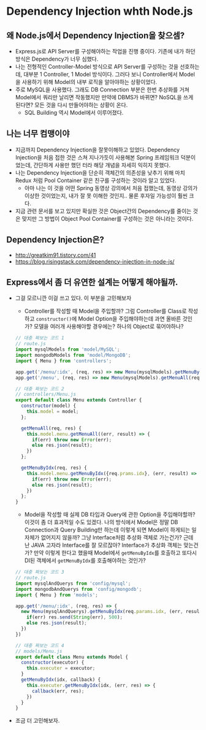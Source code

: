# Dependency Injection whth Node.js

## 왜 Node.js에서 Dependency Injection을 찾으셈?
- Express.js로 API Server를 구성해야하는 작업을 진행 중이다. 기존에 내가 하던 방식은 Dependency가 너무 심했다.
- 나는 전형적인 Controller-Model 방식으로 API Server를 구성하는 것을 선호하는데, 대부분 1 Controller, 1 Model 방식이다. 그러다 보니 Controller에서 Model을 사용하기 위해 Model의 내부 로직을 알아야하는 상황이었다.
- 주로 MySQL을 사용했다. 그래도 DB Connection 부분은 한번 추상화를 거쳐 Model에서 쿼리만 날리면 작동했지만 만약에 DBMS가 바뀌면? NoSQL을 쓰게 된다면? 모든 것을 다시 만들어야하는 상황이 온다.
  - SQL Building 역시 Model에서 이루어졌다.

## 나는 너무 컴맹이야
- 지금까지 Dependency Injection을 잘못이해하고 있었다. Dependency Injection을 처음 접한 것은 스쳐 지나가듯이 사용해본 Spring 프레임워크 덕분이었는데, 간단하게 사용만 했던 터라 해당 개념을 자세히 익히지 못했다.
- 나는 Dependency Injection을 단순히 객체간의 의존성을 낮추기 위해 마치 Redux 처럼 Pool Container 같은 친구를 구성하는 것이라 알고 있었다.
  - 아마 나는 이 것을 어떤 Spring 동영상 강의에서 처음 접했는데, 동영상 강의가 이상한 것이었는지, 내가 잘 못 이해한 것인지.. 물론 후자일 가능성이 훨씬 크다.
- 지금 관련 문서를 보고 있지만 확실한 것은 Object간의 Dependency를 줄이는 것은 맞지만 그 방법이 Object Pool Container를 구성하는 것은 아니라는 것이다.

## Dependency Injection은?
- http://greatkim91.tistory.com/41
- https://blog.risingstack.com/dependency-injection-in-node-js/

## Express에서 좀 더 유연한 설계는 어떻게 해야될까.
- 그걸 모르니깐 이걸 쓰고 있다. 이 부분을 고민해보자
  - Controller를 작성할 때 Model을 주입할까? 그럼 Controller를 Class로 작성하고 `constructor()`에 Model Option을 주입해야하는데 과연 올바른 것인가? 모델을 여러개 사용해야할 경우에는? 하나의 Object로 묶어야하나?

  ```javascript
  // 대충 짜보는 코드 1
  // route.js
  import mysqlModels from 'model/MySQL';
  import mongodbModels from 'model/MongoDB';
  import { Menu } from 'controllers';

  app.get('/menu/:idx', (req, res) => new Menu(mysqlModels).getMenuByIdx(req, res));
  app.get('/menu', (req, res) => new Menu(mysqlModels).getMenuAll(req, res));
  ```

  ```javascript
  // 대충 짜보는 코드 2
  // controllers/Menu.js
  export default class Menu extends Controller {
    constructor(model) {
      this.model = model;
    };

    getMenuAll(req, res) {
      this.model.menu.getMenuAll((err, result) => {
        if(err) throw new Error(err);
        else res.json(result);        
      })
    };

    getMenuByIdx(req, res) {
      this.model.menu.getMenuByIdx({req.prams.idx}, (err, result) => {
        if(err) throw new Error(err);
        else res.json(result);
      })
    };
  }
  ```

  - Model을 작성할 때 실제 DB 타입과 Query에 관한 Option을 주입해야할까? 이것이 좀 더 효과적일 수도 있겠다. 나의 방식에서 Model은 정말 DB Connection과 Query Building만 하는데 이렇게 되면 Model이 하게되는 일 자체가 없어지지 않을까? 그냥 Interface처럼 추상화 객체로 가는건가? 근데 난 JAVA 고자라 Interface를 잘 모르잖아? Interface가 추상화 객체는 맞는건가? 만약 이렇게 한다고 했을때 Model에서 `getMenuByIdx`를 호출하고 또다시 DI된 객체에서 `getMenuByIdx`를 호출해야하는 것인가?

  ```javascript
  // 대충 짜보는 코드 3
  // route.js
  import mysqlAndQuerys from 'config/mysql';
  import mongodbAndQuerys from 'config/mongodb';
  import { Menu } from 'models';

  app.get('/menu/:idx', (req, res) => {
    new Menu(mysqlAndQuerys).getMenuByIdx(req.params.idx, (err, result) => {
      if(err) res.send(String(err), 500);
      else res.json(result);
    })
  })
  ```

  ```javascript
  // 대충 짜보는 코드 4
  // models/Menu.js
  export default class Menu extends Model {
    constructor(executor) {
      this.executer = executor;
    }
    getMenuByIdx(idx, callback) {
      this.executer.getMenuByIdx(idx, (err, res) => {
        callback(err, res);
      })
    }
  }
  ```
- 조금 더 고민해보자.
